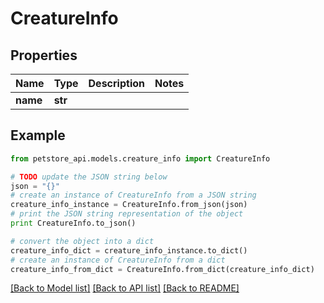 # CreatureInfo


## Properties
Name | Type | Description | Notes
------------ | ------------- | ------------- | -------------
**name** | **str** |  | 

## Example

```python
from petstore_api.models.creature_info import CreatureInfo

# TODO update the JSON string below
json = "{}"
# create an instance of CreatureInfo from a JSON string
creature_info_instance = CreatureInfo.from_json(json)
# print the JSON string representation of the object
print CreatureInfo.to_json()

# convert the object into a dict
creature_info_dict = creature_info_instance.to_dict()
# create an instance of CreatureInfo from a dict
creature_info_from_dict = CreatureInfo.from_dict(creature_info_dict)
```
[[Back to Model list]](../README.md#documentation-for-models) [[Back to API list]](../README.md#documentation-for-api-endpoints) [[Back to README]](../README.md)


